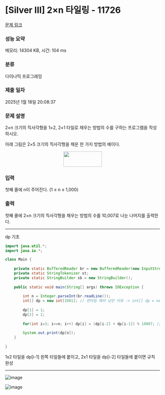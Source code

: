 # [Silver III] 2×n 타일링 - 11726 

[문제 링크](https://www.acmicpc.net/problem/11726) 

### 성능 요약

메모리: 14304 KB, 시간: 104 ms

### 분류

다이나믹 프로그래밍

### 제출 일자

2025년 1월 18일 20:08:37

### 문제 설명

<p>2×n 크기의 직사각형을 1×2, 2×1 타일로 채우는 방법의 수를 구하는 프로그램을 작성하시오.</p>

<p>아래 그림은 2×5 크기의 직사각형을 채운 한 가지 방법의 예이다.</p>

<p style="text-align: center;"><img alt="" src="https://onlinejudgeimages.s3-ap-northeast-1.amazonaws.com/problem/11726/1.png" style="height:50px; width:125px"></p>

### 입력 

 <p>첫째 줄에 n이 주어진다. (1 ≤ n ≤ 1,000)</p>

### 출력 

 <p>첫째 줄에 2×n 크기의 직사각형을 채우는 방법의 수를 10,007로 나눈 나머지를 출력한다.</p>

---

dp 기초

```java
import java.util.*;
import java.io.*;

class Main {
    
    private static BufferedReader br = new BufferedReader(new InputStreamReader(System.in));
    private static StringTokenizer st;
    private static StringBuilder sb = new StringBuilder();
    
    public static void main(String[] args) throws IOException {
        
        int n = Integer.parseInt(br.readLine());
        int[] dp = new int[1001]; // 런타임 에러 났던 이유 -> int[] dp = new int[n+1]로 했었는데, n=1이면 dp[2]=2가 성립 자체를 못함.
        
        dp[1] = 1;
        dp[2] = 2;
        
        for(int i=3; i<=n; i++) dp[i] = (dp[i-2] + dp[i-1]) % 10007; // 10007로 나눠줘야 오버플로우 발생 x
        
        System.out.print(dp[n]);
    }
    
}


```

1x2 타일을 dp[i-1] 왼쪽 타일들에 붙이고, 2x1 타일을 dp[i-2] 타일들에 붙이면 규칙 완성

---

![image](https://github.com/user-attachments/assets/ac30fbae-9c63-437e-a350-a08e971976f1)

![image](https://github.com/user-attachments/assets/afe1d3a8-288d-491b-8c92-e84057291837)

